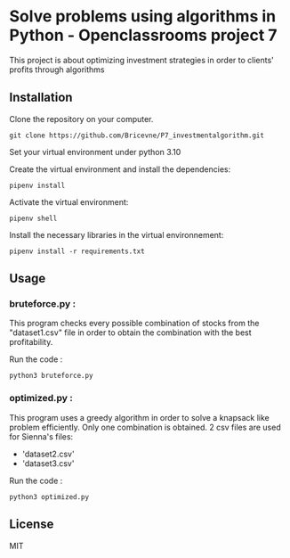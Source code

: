 # Solve problems using algorithms in Python - Openclassrooms project 7

This project is about optimizing investment strategies in order to clients' profits through algorithms

## Installation

Clone the repository on your computer.

`git clone https://github.com/Bricevne/P7_investmentalgorithm.git` 

Set your virtual environment under python 3.10

Create the virtual environment and install the dependencies:

`pipenv install` 

Activate the virtual environment:

`pipenv shell`

Install the necessary libraries in the virtual environnement:

`pipenv install -r requirements.txt`


## Usage

### bruteforce.py :

This program checks every possible combination of stocks from the "dataset1.csv" file in order to obtain the combination with the best profitability.


Run the code :

`python3 bruteforce.py`

### optimized.py :

This program uses a greedy algorithm in order to solve a knapsack like problem efficiently. Only one combination is obtained.
2 csv files are used for Sienna's files:

- 'dataset2.csv'
- 'dataset3.csv'

Run the code :

`python3 optimized.py`

## License

MIT